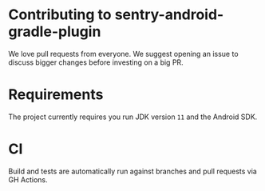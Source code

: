 # Contributing to sentry-android-gradle-plugin

We love pull requests from everyone. 
We suggest opening an issue to discuss bigger changes before investing on a big PR.

# Requirements

The project currently requires you run JDK version `11` and the Android SDK.

# CI

Build and tests are automatically run against branches and pull requests
via GH Actions.
